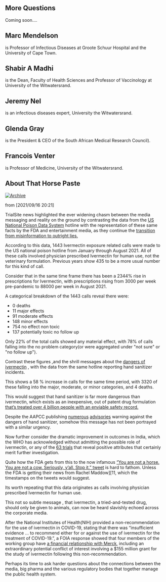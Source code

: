 ## More Questions

Coming soon....

## Marc Mendelson 
is Professor of Infectious Diseases at Groote Schuur Hospital and the University of Cape Town. 

## Shabir A Madhi 
is the Dean, Faculty of Health Sciences and Professor of Vaccinology at University of the Witwatersrand. 

## Jeremy Nel
 is an infectious diseases expert, University the Witwatersrand.

## Glenda Gray
is the President & CEO of the South African Medical Research Council).

## Francois Venter 
is Professor of Medicine, University of the Witwatersrand.

## About That Horse Paste

[![Archive](https://img.shields.io/badge/from-2021/09/16-<darkgreen.svg)](questions/other/#about-that-horse-paste)


from [2021/09/16 20:21]

TrialSite news highlighted the ever widening chasm between the media messaging and  reality on the ground by contrasting the data from the [US National Poison Data System][1] hotline with the representation of these same facts by the FDA and entertainment media, as they continue the [transition from misinformation to outright lies.][2]

According to this data, 1443 Ivermectin exposure related calls were made to the US national poison hotline from January through August 2021. All of these calls involved physician prescribed Ivermectin for human use, not the veterinary formulation. Previous years show 435 to be a more usual number for this kind of call. 

Consider that in the same time frame there has been a 2344% rise in prescriptions for Ivermectin, with prescriptions rising from 3000 per week pre-pandemic to 88000 per week in August 2021.

A categorical breakdown of the 1443 calls reveal there were:

 - 0 deaths
 - 11 major effects
 - 91 moderate effects
 - 148 minor effects
 - 754 no effect non toxic
 - 137 potentially toxic  no follow up

Only 22% of the total calls showed any material effect, with 78% of calls falling into the no problem category(or were aggregated under "not sure" or "no follow up").

Contrast these figures ,and the shrill messages about the [dangers of ivermectin][12] , with the data from the same hotline reporting hand sanitizer incidents. 

This shows a 58 % increase in calls for the same time period, with 3320 of these falling into the major, moderate, or minor categories, and 4 deaths.


This would suggest that hand sanitizer is far more dangerous than ivermectin, which  exists as an inexpensive, out of patent drug formulation [that’s treated over 4 billion people with an enviable safety record.][3]

Despite the AAPCC publishing [numerous][5] [advisories][6] warning against the dangers of hand sanitizer, somehow this message has not been portrayed with a similar urgency. 

Now further consider the dramatic improvement in outcomes in India, which the WHO has acknowledged without admitting the possible role of ivermectin,  or any of the [63 trials][4] that reveal positive attributes that certainly merit further investigation.  

Quite how the FDA gets from this to the now infamous  [“You are not a horse. You are not a cow. Seriously, y’all. Stop it.” tweet][10] is hard to fathom. 
Unless the FDA is getting their news from Rachel Maddow][11, which the timestamps on the tweets would suggest.

Its worth repeating that this data originates as calls involving physician prescribed Ivermectin for human use. 

This not so subtle message , that ivermectin, a tried-and-tested drug,  should only be given to animals, 
can now be heard slavishly echoed across the corporate media.

After the National Institutes of Health(NIH) provided a non-recommendation for the use of ivermectin in COVID-19, stating that there was “insufficient evidence … to recommend either for or against the use of ivermectin for the treatment of COVID-19.”, a FOIA response showed that four members of the working group have [a financial relationship with Merck][9],  including an extraordinary potential conflict of interest involving a $155 million grant for the study of ivermectin following this non-recommendation.

Perhaps its time to ask harder questions about the connections between the media, big pharma and the various  regulatory bodies that together manage the public health system. 


[1]:https://aapcc.org/national-poison-data-system/
[2]:https://www.nakedcapitalism.com/2021/09/as-us-prepares-to-ban-ivermectin-for-covid-19-more-countries-in-asia-begin-using-it/
[3]:https://archive.is/FizVA/
[4]:https://ivmmeta.com/
[5]:https://www.americanintegrative.com/fda-warnings-about-hand-sanitizer-products/
[6]:https://aapcc.org/news-alerts/9201857
[7]:https://www.covid19treatmentguidelines.nih.gov/therapies/antiviral-therapy/ivermectin/clinical-data/
[8]:https://www.covid19treatmentguidelines.nih.gov/tables/table-2c/
[9]:https://trialsitenews.com/grotesque-conflicts-of-interest-on-nih-ivermectin-non-recommendation/
[10]:https://twitter.com/US_FDA/status/1429050070243192839
[11]:https://twitter.com/i/status/1428904540229799946/
[12]:https://www.fda.gov/consumers/consumer-updates/why-you-should-not-use-ivermectin-treat-or-prevent-covid-19

